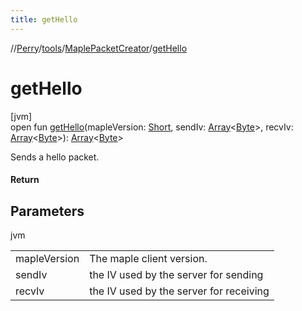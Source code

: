```yaml
---
title: getHello
---
```

//[Perry](../../../index.html)/[tools](../index.html)/[MaplePacketCreator](index.html)/[getHello](get-hello.html)



# getHello



[jvm]\
open fun [getHello](get-hello.html)(mapleVersion: [Short](https://kotlinlang.org/api/latest/jvm/stdlib/kotlin/-short/index.html), sendIv: [Array](https://kotlinlang.org/api/latest/jvm/stdlib/kotlin/-array/index.html)&lt;[Byte](https://kotlinlang.org/api/latest/jvm/stdlib/kotlin/-byte/index.html)&gt;, recvIv: [Array](https://kotlinlang.org/api/latest/jvm/stdlib/kotlin/-array/index.html)&lt;[Byte](https://kotlinlang.org/api/latest/jvm/stdlib/kotlin/-byte/index.html)&gt;): [Array](https://kotlinlang.org/api/latest/jvm/stdlib/kotlin/-array/index.html)&lt;[Byte](https://kotlinlang.org/api/latest/jvm/stdlib/kotlin/-byte/index.html)&gt;



Sends a hello packet.



#### Return



## Parameters


jvm

| | |
|---|---|
| mapleVersion | The maple client version. |
| sendIv | the IV used by the server for sending |
| recvIv | the IV used by the server for receiving |





